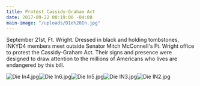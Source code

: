 ```yaml
---
title: Protest Cassidy-Graham Act
date: 2017-09-22 00:19:00 -04:00
main-image: "/uploads/DIe%20In.jpg"
---
```


September 21st, Ft. Wright. Dressed in black and holding tombstones, INKYD4 members meet outside Senator Mitch McConnell's Ft. Wright office to protest the Cassidy-Graham Act. Their signs and presence were designed to draw attention to the millions of Americans who lives are endangered by this bill.

![Die In4.jpg](/uploads/Die%20In4.jpg)![Die In6.jpg](/uploads/Die%20In6.jpg)![Die In5.jpg](/uploads/Die%20In5.jpg)![Die IN3.jpg](/uploads/Die%20IN3.jpg)![Die IN2.jpg](/uploads/Die%20IN2.jpg)